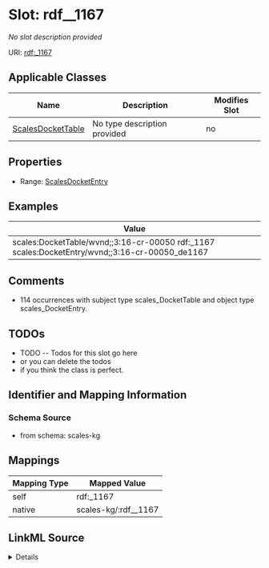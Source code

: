 

# Slot: rdf__1167


_No slot description provided_





URI: [rdf:_1167](http://www.w3.org/1999/02/22-rdf-syntax-ns#_1167)



<!-- no inheritance hierarchy -->





## Applicable Classes

| Name | Description | Modifies Slot |
| --- | --- | --- |
| [ScalesDocketTable](../classes/ScalesDocketTable.md) | No type description provided |  no  |







## Properties

* Range: [ScalesDocketEntry](../classes/ScalesDocketEntry.md)






## Examples

| Value |
| --- |
| scales:DocketTable/wvnd;;3:16-cr-00050 rdf:_1167 scales:DocketEntry/wvnd;;3:16-cr-00050_de1167 |

## Comments

* 114 occurrences with subject type scales_DocketTable and object type scales_DocketEntry.

## TODOs

* TODO -- Todos for this slot go here
* or you can delete the todos
* if you think the class is perfect.

## Identifier and Mapping Information







### Schema Source


* from schema: scales-kg




## Mappings

| Mapping Type | Mapped Value |
| ---  | ---  |
| self | rdf:_1167 |
| native | scales-kg/:rdf__1167 |




## LinkML Source

<details>
```yaml
name: rdf__1167
description: No slot description provided
todos:
- TODO -- Todos for this slot go here
- or you can delete the todos
- if you think the class is perfect.
comments:
- 114 occurrences with subject type scales_DocketTable and object type scales_DocketEntry.
examples:
- value: scales:DocketTable/wvnd;;3:16-cr-00050 rdf:_1167 scales:DocketEntry/wvnd;;3:16-cr-00050_de1167
from_schema: scales-kg
rank: 1000
slot_uri: rdf:_1167
alias: rdf__1167
domain_of:
- scales_DocketTable
range: scales_DocketEntry

```
</details>